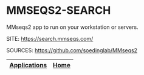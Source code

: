 # MMSEQS2-SEARCH

 MMseqs2 app to run on your workstation or servers.

 SITE: https://search.mmseqs.com/

 SOURCES: https://github.com/soedinglab/MMseqs2
 
 | [Applications](https://portable-linux-apps.github.io/apps.html) | [Home](https://portable-linux-apps.github.io)
 | --- | --- |
